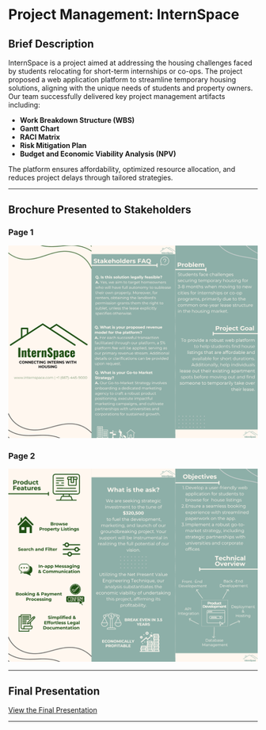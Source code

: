# **Project Management: InternSpace**

## **Brief Description**
InternSpace is a project aimed at addressing the housing challenges faced by students relocating for short-term internships or co-ops. The project proposed a web application platform to streamline temporary housing solutions, aligning with the unique needs of students and property owners. Our team successfully delivered key project management artifacts including:  
- **Work Breakdown Structure (WBS)**  
- **Gantt Chart**  
- **RACI Matrix**  
- **Risk Mitigation Plan**  
- **Budget and Economic Viability Analysis (NPV)**  

The platform ensures affordability, optimized resource allocation, and reduces project delays through tailored strategies.

---

## **Brochure Presented to Stakeholders**

### **Page 1**  
![Brochure Page 1](Brochure_Page-1.png)

### **Page 2**  
![Brochure Page 2](Brochure_Page-2.png)

---

## **Final Presentation**  
[View the Final Presentation](ProjectProposalPresentation.pdf)

---
